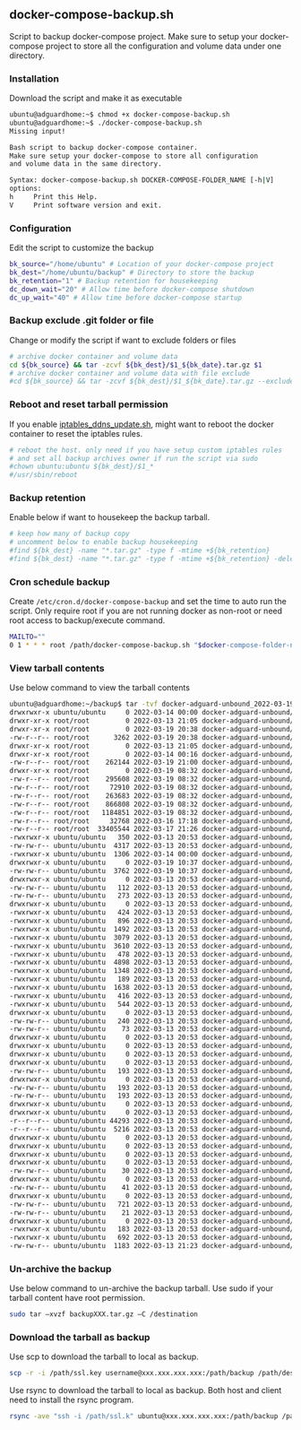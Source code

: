 ## docker-compose-backup.sh
Script to backup docker-compose project. Make sure to setup your docker-compose project to store all the configuration and volume data under one directory.

### Installation
Download the script and make it as executable
```bash
ubuntu@adguardhome:~$ chmod +x docker-compose-backup.sh
ubuntu@adguardhome:~$ ./docker-compose-backup.sh
Missing input!

Bash script to backup docker-compose container.
Make sure setup your docker-compose to store all configuration
and volume data in the same directory.

Syntax: docker-compose-backup.sh DOCKER-COMPOSE-FOLDER_NAME [-h|V]
options:
h     Print this Help.
V     Print software version and exit.
```
### Configuration
Edit the script to customize the backup
```bash
bk_source="/home/ubuntu" # Location of your docker-compose project
bk_dest="/home/ubuntu/backup" # Directory to store the backup
bk_retention="1" # Backup retention for housekeeping
dc_down_wait="20" # Allow time before docker-compose shutdown
dc_up_wait="40" # Allow time before docker-compose startup
```

### Backup exclude .git folder or file
Change or modify the script if want to exclude folders or files
```bash
# archive docker container and volume data
cd ${bk_source} && tar -zcvf ${bk_dest}/$1_${bk_date}.tar.gz $1
# archive docker container and volume data with file exclude
#cd ${bk_source} && tar -zcvf ${bk_dest}/$1_${bk_date}.tar.gz --exclude-vcs --exlude="*.md" $1
```

### Reboot and reset tarball permission
If you enable [iptables_ddns_update.sh](https://github.com/hat3ph/docker-adguard-unbound/blob/main/iptables_ddns_update.sh), might want to reboot the docker container to reset the iptables rules.
```bash
# reboot the host. only need if you have setup custom iptables rules
# and set all backup archives owner if run the script via sudo
#chown ubuntu:ubuntu ${bk_dest}/$1_*
#/usr/sbin/reboot
```

### Backup retention
Enable below if want to housekeep the backup tarball.
```bash
# keep how many of backup copy
# uncomment below to enable backup housekeeping
#find ${bk_dest} -name "*.tar.gz" -type f -mtime +${bk_retention}
#find ${bk_dest} -name "*.tar.gz" -type f -mtime +${bk_retention} -delete
```

### Cron schedule backup
Create `/etc/cron.d/docker-compose-backup` and set the time to auto run the script.
Only require root if you are not running docker as non-root or need root access to backup/execute command.
```bash
MAILTO=""
0 1 * * * root /path/docker-compose-backup.sh "$docker-compose-folder-name$" > /dev/null 2>&1
```

### View tarball contents
Use below command to view the tarball contents
```BASH
ubuntu@adguardhome:~/backup$ tar -tvf docker-adguard-unbound_2022-03-19T21_00_01.tar.gz
drwxrwxr-x ubuntu/ubuntu     0 2022-03-14 00:00 docker-adguard-unbound/
drwxr-xr-x root/root         0 2022-03-13 21:05 docker-adguard-unbound/adguard/
drwxr-xr-x root/root         0 2022-03-19 20:38 docker-adguard-unbound/adguard/opt-adguard-conf/
-rw-r--r-- root/root      3262 2022-03-19 20:38 docker-adguard-unbound/adguard/opt-adguard-conf/AdGuardHome.yaml
drwxr-xr-x root/root         0 2022-03-13 21:05 docker-adguard-unbound/adguard/opt-adguard-work/
drwxr-xr-x root/root         0 2022-03-14 00:16 docker-adguard-unbound/adguard/opt-adguard-work/data/
-rw-r--r-- root/root    262144 2022-03-19 21:00 docker-adguard-unbound/adguard/opt-adguard-work/data/stats.db
drwxr-xr-x root/root         0 2022-03-19 08:32 docker-adguard-unbound/adguard/opt-adguard-work/data/filters/
-rw-r--r-- root/root    295608 2022-03-19 08:32 docker-adguard-unbound/adguard/opt-adguard-work/data/filters/1647187024.txt
-rw-r--r-- root/root     72910 2022-03-19 08:32 docker-adguard-unbound/adguard/opt-adguard-work/data/filters/1647187026.txt
-rw-r--r-- root/root    263683 2022-03-19 08:32 docker-adguard-unbound/adguard/opt-adguard-work/data/filters/2.txt
-rw-r--r-- root/root    866808 2022-03-19 08:32 docker-adguard-unbound/adguard/opt-adguard-work/data/filters/1.txt
-rw-r--r-- root/root   1184851 2022-03-19 08:32 docker-adguard-unbound/adguard/opt-adguard-work/data/filters/1647187025.txt
-rw-r--r-- root/root     32768 2022-03-16 17:18 docker-adguard-unbound/adguard/opt-adguard-work/data/sessions.db
-rw-r--r-- root/root  33405544 2022-03-17 21:26 docker-adguard-unbound/adguard/opt-adguard-work/data/querylog.json
-rwxrwxr-x ubuntu/ubuntu   350 2022-03-13 20:53 docker-adguard-unbound/letsencrypt_renewal_post_hook.sh
-rw-rw-r-- ubuntu/ubuntu  4317 2022-03-13 20:53 docker-adguard-unbound/README.md
-rwxrwxr-x ubuntu/ubuntu  1306 2022-03-14 00:00 docker-adguard-unbound/iptables_ddns_update.sh
drwxrwxr-x ubuntu/ubuntu     0 2022-03-19 10:37 docker-adguard-unbound/unbound/
-rw-rw-r-- ubuntu/ubuntu  3762 2022-03-19 10:37 docker-adguard-unbound/unbound/unbound.conf
drwxrwxr-x ubuntu/ubuntu     0 2022-03-13 20:53 docker-adguard-unbound/.git/
-rw-rw-r-- ubuntu/ubuntu   112 2022-03-13 20:53 docker-adguard-unbound/.git/packed-refs
-rw-rw-r-- ubuntu/ubuntu   273 2022-03-13 20:53 docker-adguard-unbound/.git/config
drwxrwxr-x ubuntu/ubuntu     0 2022-03-13 20:53 docker-adguard-unbound/.git/hooks/
-rwxrwxr-x ubuntu/ubuntu   424 2022-03-13 20:53 docker-adguard-unbound/.git/hooks/pre-applypatch.sample
-rwxrwxr-x ubuntu/ubuntu   896 2022-03-13 20:53 docker-adguard-unbound/.git/hooks/commit-msg.sample
-rwxrwxr-x ubuntu/ubuntu  1492 2022-03-13 20:53 docker-adguard-unbound/.git/hooks/prepare-commit-msg.sample
-rwxrwxr-x ubuntu/ubuntu  3079 2022-03-13 20:53 docker-adguard-unbound/.git/hooks/fsmonitor-watchman.sample
-rwxrwxr-x ubuntu/ubuntu  3610 2022-03-13 20:53 docker-adguard-unbound/.git/hooks/update.sample
-rwxrwxr-x ubuntu/ubuntu   478 2022-03-13 20:53 docker-adguard-unbound/.git/hooks/applypatch-msg.sample
-rwxrwxr-x ubuntu/ubuntu  4898 2022-03-13 20:53 docker-adguard-unbound/.git/hooks/pre-rebase.sample
-rwxrwxr-x ubuntu/ubuntu  1348 2022-03-13 20:53 docker-adguard-unbound/.git/hooks/pre-push.sample
-rwxrwxr-x ubuntu/ubuntu   189 2022-03-13 20:53 docker-adguard-unbound/.git/hooks/post-update.sample
-rwxrwxr-x ubuntu/ubuntu  1638 2022-03-13 20:53 docker-adguard-unbound/.git/hooks/pre-commit.sample
-rwxrwxr-x ubuntu/ubuntu   416 2022-03-13 20:53 docker-adguard-unbound/.git/hooks/pre-merge-commit.sample
-rwxrwxr-x ubuntu/ubuntu   544 2022-03-13 20:53 docker-adguard-unbound/.git/hooks/pre-receive.sample
drwxrwxr-x ubuntu/ubuntu     0 2022-03-13 20:53 docker-adguard-unbound/.git/info/
-rw-rw-r-- ubuntu/ubuntu   240 2022-03-13 20:53 docker-adguard-unbound/.git/info/exclude
-rw-rw-r-- ubuntu/ubuntu    73 2022-03-13 20:53 docker-adguard-unbound/.git/description
drwxrwxr-x ubuntu/ubuntu     0 2022-03-13 20:53 docker-adguard-unbound/.git/logs/
drwxrwxr-x ubuntu/ubuntu     0 2022-03-13 20:53 docker-adguard-unbound/.git/logs/refs/
drwxrwxr-x ubuntu/ubuntu     0 2022-03-13 20:53 docker-adguard-unbound/.git/logs/refs/remotes/
drwxrwxr-x ubuntu/ubuntu     0 2022-03-13 20:53 docker-adguard-unbound/.git/logs/refs/remotes/origin/
-rw-rw-r-- ubuntu/ubuntu   193 2022-03-13 20:53 docker-adguard-unbound/.git/logs/refs/remotes/origin/HEAD
drwxrwxr-x ubuntu/ubuntu     0 2022-03-13 20:53 docker-adguard-unbound/.git/logs/refs/heads/
-rw-rw-r-- ubuntu/ubuntu   193 2022-03-13 20:53 docker-adguard-unbound/.git/logs/refs/heads/main
-rw-rw-r-- ubuntu/ubuntu   193 2022-03-13 20:53 docker-adguard-unbound/.git/logs/HEAD
drwxrwxr-x ubuntu/ubuntu     0 2022-03-13 20:53 docker-adguard-unbound/.git/objects/
drwxrwxr-x ubuntu/ubuntu     0 2022-03-13 20:53 docker-adguard-unbound/.git/objects/pack/
-r--r--r-- ubuntu/ubuntu 44293 2022-03-13 20:53 docker-adguard-unbound/.git/objects/pack/pack-3c1a0d55726244dc536c92f90d0c55080e5c4255.pack
-r--r--r-- ubuntu/ubuntu  5216 2022-03-13 20:53 docker-adguard-unbound/.git/objects/pack/pack-3c1a0d55726244dc536c92f90d0c55080e5c4255.idx
drwxrwxr-x ubuntu/ubuntu     0 2022-03-13 20:53 docker-adguard-unbound/.git/objects/info/
drwxrwxr-x ubuntu/ubuntu     0 2022-03-13 20:53 docker-adguard-unbound/.git/refs/
drwxrwxr-x ubuntu/ubuntu     0 2022-03-13 20:53 docker-adguard-unbound/.git/refs/remotes/
drwxrwxr-x ubuntu/ubuntu     0 2022-03-13 20:53 docker-adguard-unbound/.git/refs/remotes/origin/
-rw-rw-r-- ubuntu/ubuntu    30 2022-03-13 20:53 docker-adguard-unbound/.git/refs/remotes/origin/HEAD
drwxrwxr-x ubuntu/ubuntu     0 2022-03-13 20:53 docker-adguard-unbound/.git/refs/heads/
-rw-rw-r-- ubuntu/ubuntu    41 2022-03-13 20:53 docker-adguard-unbound/.git/refs/heads/main
drwxrwxr-x ubuntu/ubuntu     0 2022-03-13 20:53 docker-adguard-unbound/.git/refs/tags/
-rw-rw-r-- ubuntu/ubuntu   721 2022-03-13 20:53 docker-adguard-unbound/.git/index
-rw-rw-r-- ubuntu/ubuntu    21 2022-03-13 20:53 docker-adguard-unbound/.git/HEAD
drwxrwxr-x ubuntu/ubuntu     0 2022-03-13 20:53 docker-adguard-unbound/.git/branches/
-rwxrwxr-x ubuntu/ubuntu   183 2022-03-13 20:53 docker-adguard-unbound/letsencrypt_renewal_pre_hook.sh
-rwxrwxr-x ubuntu/ubuntu   692 2022-03-13 20:53 docker-adguard-unbound/disable_dnsstublistener.sh
-rw-rw-r-- ubuntu/ubuntu  1183 2022-03-13 21:23 docker-adguard-unbound/docker-compose.yml
```

### Un-archive the backup
Use below command to un-archive the backup tarball.
Use sudo if your tarball content have root permission.
```bash
sudo tar –xvzf backupXXX.tar.gz –C /destination
```

### Download the tarball as backup
Use scp to download the tarball to local as backup.
```bash
scp -r -i /path/ssl.key username@xxx.xxx.xxx.xxx:/path/backup /path/destination
```
Use rsync to download the tarball to local as backup. Both host and client need to install the rsync program.
```bash
rsync -ave "ssh -i /path/ssl.k" ubuntu@xxx.xxx.xxx.xxx:/path/backup /path/destination
```
